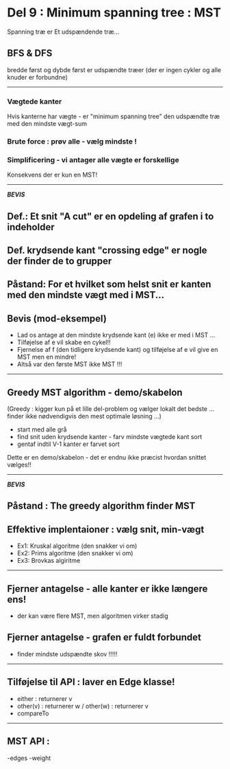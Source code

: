 # Del 9 : Minimum spanning tree : MST

Spanning træ er Et udspændende træ...

## BFS & DFS
bredde først og dybde først er udspændte træer
(der er ingen cykler og alle knuder er forbundne)

-----------------------------------------------------------------------

### Vægtede kanter

Hvis kanterne har vægte - er "minimum spanning tree" den udspændte træ med den mindste vægt-sum

### Brute force : prøv alle - vælg mindste !

### Simplificering - vi antager alle vægte er forskellige
Konsekvens der er kun en MST!

-----------------------------------------------------------------------
***BEVIS***
## Def.: Et snit "A cut" er en opdeling af grafen i to indeholder
## Def. krydsende kant "crossing edge" er nogle der finder de to grupper

## Påstand: For et hvilket som helst snit er kanten med den mindste vægt med i MST...

## Bevis (mod-eksempel)
- Lad os antage at den mindste krydsende kant (e) ikke er med i MST ...
- Tilføjelse af e vil skabe en cykel!!
- Fjernelse af f (den tidligere krydsende kant) og tilføjelse af e vil give en MST men en mindre!
- Altså var den første MST ikke MST !!!

-----------------------------------------------------------------------

## Greedy MST algorithm - demo/skabelon
(Greedy : kigger kun på et lille del-problem og vælger lokalt det bedste ... finder ikke nødvendigvis den mest optimale løsning ...)
- start med alle grå
- find snit uden krydsende kanter - farv mindste vægtede kant sort
- gentaf indtil V-1 kanter er farvet sort

Dette er en demo/skabelon - det er endnu ikke præcist hvordan snittet vælges!!

-----------------------------------------------------------------------

***BEVIS***
## Påstand : The greedy algorithm finder MST

## Effektive implentaioner :  vælg snit, min-vægt
- Ex1: Kruskal algoritme (den snakker vi om)
- Ex2: Prims algoritme (den snakker vi om)
- Ex3: Brovkas algiritme

-----------------------------------------------------------------------

## Fjerner antagelse - alle kanter er ikke længere ens!

- der kan være flere MST, men algoritmen virker stadig

## Fjerner antagelse - grafen er fuldt forbundet

- finder mindste udspændte skov !!!!!

-----------------------------------------------------------------------

## Tilføjelse til API : laver en Edge klasse!
- either : returnerer v
- other(v) : returnerer w / other(w) : returnerer v
- compareTo

-----------------------------------------------------------------------

## MST API :
-edges
-weight
